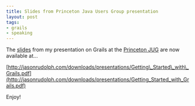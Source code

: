 ```yaml
---
title: Slides from Princeton Java Users Group presentation
layout: post
tags:
- grails
- speaking
---
```

The [slides](http://jasonrudolph.com/downloads/presentations/Getting_Started_with_Grails.pdf) from my presentation on Grails at the [Princeton JUG](http://jasonrudolph.com/blog/2007/05/30/groovy-grails-double-header-at-princeton-jug/) are now available at…

[http://jasonrudolph.com/downloads/presentations/Getting\_Started\_with\_Grails.pdf](http://jasonrudolph.com/downloads/presentations/Getting_Started_with_Grails.pdf)

Enjoy!
